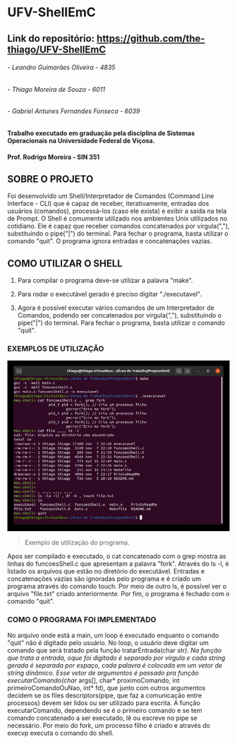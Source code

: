# UFV-ShellEmC
## Link do repositório: https://github.com/the-thiago/UFV-ShellEmC
###### - Leandro Guimarães Oliveira - 4835
###### - Thiago Moreira de Souza - 6011
###### - Gabriel Antunes Fernandes Fonseca - 6039

#### Trabalho executado em graduação pela disciplina de Sistemas Operacionais na Universidade Federal de Viçosa.
#### Prof. Rodrigo Moreira - SIN 351

## SOBRE O PROJETO
Foi desenvolvido um Shell/Interpretador de Comandos (Command Line Interface - CLI) que é capaz de receber, iterativamente, entradas dos usuários (comandos), processá-los (caso ele exista) e exibir a saída na tela de Prompt. O Shell é comumente utilizado nos ambientes Unix utilizados no cotidiano. Ele é capaz que receber comandos concatenados por virgula(","), substituindo o pipe("|") do terminal. Para fechar o programa, basta utilizar o comando "quit". O programa ignora entradas e concatenações vazias.

## COMO UTILIZAR O SHELL

1) Para compilar o programa deve-se utilizar a palavra "make".

2) Para rodar o executável gerado é preciso digitar "./executavel".

3) Agora é possível executar vários comandos de um Interpretador de Comandos, podendo ser concatenados por virgula(","), substituindo o pipe("|") do terminal. Para fechar o programa, basta utilizar o comando "quit".


###  EXEMPLOS DE UTILIZAÇÃO

![Imagem que mostra a utilização do programa](https://github.com/the-thiago/UFV-ShellEmC/blob/master/PrintsReadMe/ExemplosDeUso.jpeg?raw=true)

> Exemplo de utilização do programa.

Apos ser compilado e executado, o cat concatenado com o grep mostra as linhas do funcoesShell.c que apresentam a palavra "fork". Através do ls -l, é listado os arquivos que estão no diretório do executável. Entradas e concatenações vazias são ignoradas pelo programa e é criado um programa através do comando touch. Por meio de outro ls, é possível ver o arquivo "file.txt" criado anteriormente. Por fim, o programa é fechado com o comando "quit".

###  COMO O PROGRAMA FOI IMPLEMENTADO
No arquivo onde está a main, um loop é executado enquanto o comando "quit" não é digitado pelo usuário. No loop, o usuário deve digitar um comando que será tratado pela função tratarEntrada(char *str).
Na função que trata a entrada, oque foi digitado é separado por vírgula e cada string gerada é separada por espaço, cada palavra é colocada em um vetor de string dinâmico. Esse vetor de argumentos é passado pra função executarComando(char* args[], char* proximoComando, int primeiroComandoOuNao, int* fd), que junto com outros argumentos decidem se os files descriptors(pipe, que faz a comunicação entre processos) devem ser lidos ou ser utilizado para escrita. A função executarComando, dependendo se é o primeiro comando e se tem comando concatenado a ser executado, lê ou escreve no pipe se necessário. Por meio do fork, um processo filho é criado e através do execvp executa o comando do shell.


